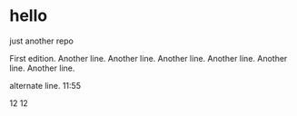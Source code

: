 # hello
just another repo

First edition. 
Another line.
Another line.
Another line.
Another line.
Another line.
Another line.

alternate line.
11:55

12 12
